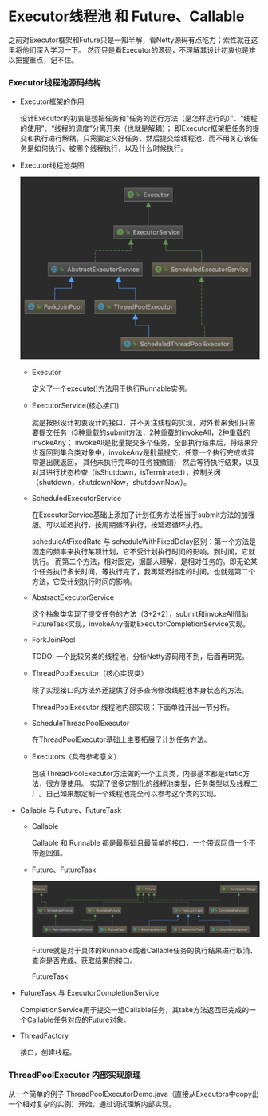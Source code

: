 # Executor线程池 和 Future、Callable

之前对Executor框架和Future只是一知半解，看Netty源码有点吃力；索性就在这里将他们深入学习一下。
然而只是看Executor的源码，不理解其设计初衷也是难以把握重点，记不住。

### Executor线程池源码结构

+ Executor框架的作用

    设计Executor的初衷是想把任务和“任务的运行方法（是怎样运行的）”、“线程的使用”、“线程的调度”分离开来（也就是解耦）；
    即Executor框架把任务的提交和执行进行解耦，只需要定义好任务，然后提交给线程池，而不用关心该任务是如何执行、被哪个线程执行，以及什么时候执行。

+ Executor线程池类图

    ![Executor框架类图](picture/exeuctor-class.png)
    
    - Executor
        
        定义了一个execute()方法用于执行Runnable实例。
        
    - ExecutorService(核心接口)
    
        就是按照设计初衷设计的接口，并不关注线程的实现，对外看来我们只需要提交任务（3种重载的submit方法，2种重载的invokeAll，2种重载的invokeAny；
        invokeAll是批量提交多个任务，全部执行结束后，将结果异步返回到集合类对象中，invokeAny是批量提交，任意一个执行完成或异常退出就返回，
        其他未执行完毕的任务被撤销）
        然后等待执行结果，以及对其进行状态检查（isShutdown，isTerminated），控制关闭（shutdown，shutdownNow，shutdownNow）。
        
    - ScheduledExecutorService
        
        在ExecutorService基础上添加了计划任务方法相当于submit方法的加强版。可以延迟执行，按周期循环执行，按延迟循环执行。
        
        scheduleAtFixedRate 与 scheduleWithFixedDelay区别：第一个方法是固定的频率来执行某项计划，它不受计划执行时间的影响。到时间，它就执行。 
        而第二个方法，相对固定，据鄙人理解，是相对任务的。即无论某个任务执行多长时间，等执行完了，我再延迟指定的时间。也就是第二个方法，它受计划执行时间的影响。 
    
    - AbstractExecutorService
        
        这个抽象类实现了提交任务的方法（3+2+2），submit和invokeAll借助FutureTask实现，invokeAny借助ExecutorCompletionService实现。
        
    - ForkJoinPool
    
        TODO: 一个比较另类的线程池，分析Netty源码用不到，后面再研究。
        
    - ThreadPoolExecutor（核心实现类）
    
        除了实现接口的方法外还提供了好多查询修改线程池本身状态的方法。
        
        ThreadPoolExecutor 线程池内部实现：下面单独开出一节分析。
        
    - ScheduleThreadPoolExecutor
    
        在ThreadPoolExecutor基础上主要拓展了计划任务方法。
        
    - Executors（具有参考意义）
        
        包装ThreadPoolExecutor方法做的一个工具类，内部基本都是static方法，很方便使用。
        实现了很多定制化的线程池类型，任务类型以及线程工厂。自己如果想定制一个线程池完全可以参考这个类的实现。
        
+ Callable 与 Future、FutureTask

    - Callable 
    
        Callable 和 Runnable 都是最基础且最简单的接口，一个带返回值一个不带返回值。

    - Future、FutureTask
    
        ![Future相关类图](picture/future-class.png)
    
        Future就是对于具体的Runnable或者Callable任务的执行结果进行取消、查询是否完成、获取结果的接口。
    
        FutureTask
    
+ FutureTask 与 ExecutorCompletionService

    CompletionService用于提交一组Callable任务，其take方法返回已完成的一个Callable任务对应的Future对象。

+ ThreadFactory

    接口，创建线程。

### ThreadPoolExecutor 内部实现原理

从一个简单的例子 ThreadPoolExecutorDemo.java（直接从Executors中copy出一个相对复杂的实例）开始，通过调试理解内部实现。


